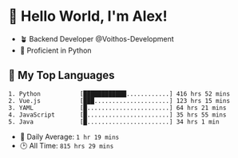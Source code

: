 # 👋 Hello World, I'm Alex!

- 🪴 Backend Developer @Voithos-Development
- 🐍 Proficient in Python

## 💚 My Top Languages
```
1. Python           [████████████............] 416 hrs 52 mins
2. Vue.js           [███.....................] 123 hrs 15 mins
3. YAML             [█.......................] 64 hrs 21 mins
4. JavaScript       [█.......................] 35 hrs 55 mins
5. Java             [█.......................] 34 hrs 1 min
```
- 💪 Daily Average: `1 hr 19 mins`
- 🕑 All Time: `815 hrs 29 mins`